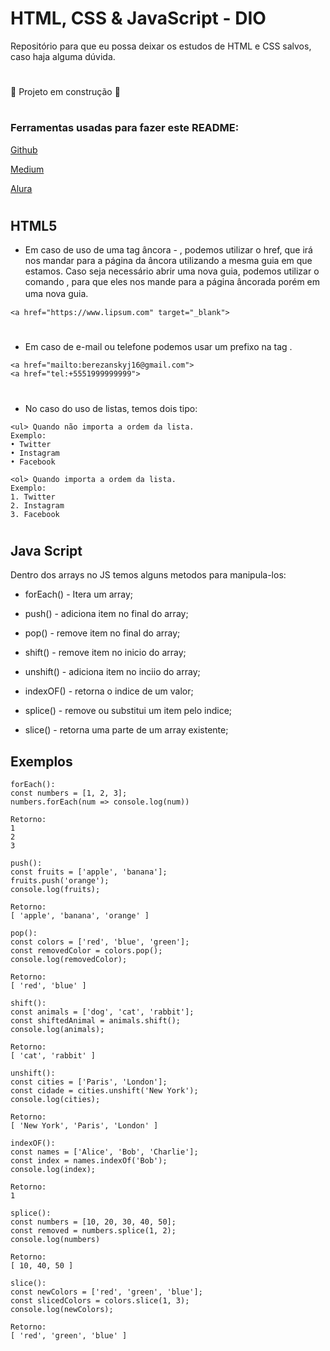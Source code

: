 
# HTML, CSS & JavaScript - DIO

Repositório para que eu possa deixar os estudos de HTML e CSS salvos, caso haja alguma dúvida.
#
:construction: Projeto em construção :construction:

# 
### Ferramentas usadas para fazer este README:
[Github](https://docs.github.com/pt/get-started/writing-on-github/getting-started-with-writing-and-formatting-on-github/basic-writing-and-formatting-syntax)

[Medium](https://raullesteves.medium.com/github-como-fazer-um-readme-md-bonitão-c85c8f154f8)

[Alura](https://www.alura.com.br/artigos/escrever-bom-readme)

# 
## HTML5

 - Em caso de uso de uma tag âncora - <a>, podemos utilizar o href, que irá nos mandar para a página da âncora utilizando a mesma guia em que estamos. Caso seja necessário abrir uma nova guia, podemos utilizar o comando <target>, para que eles nos mande para a página âncorada porém em uma nova guia.ㅤ

 ```
 <a href="https://www.lipsum.com" target="_blank">
 ```

 # 


- Em caso de e-mail ou telefone podemos usar um prefixo na tag <a>.

```
<a href="mailto:berezanskyj16@gmail.com">
<a href="tel:+5551999999999">
```
# 

- No caso do uso de listas, temos dois tipo: 
```
<ul> Quando não importa a ordem da lista.
Exemplo:
• Twitter
• Instagram
• Facebook
```
```
<ol> Quando importa a ordem da lista.
Exemplo:
1. Twitter
2. Instagram
3. Facebook
```
# 

## Java Script
Dentro dos arrays no JS temos alguns metodos para manipula-los:


- forEach() - Itera um array;

- push() - adiciona item no final do array;

- pop() - remove item no final do array;

- shift() - remove item no inicio do array;

- unshift() - adiciona item no inciio do array;

- indexOF() - retorna o indice de um valor;

- splice() - remove ou substitui um item pelo indice;

- slice() - retorna uma parte de um array existente;

## Exemplos
```
forEach():
const numbers = [1, 2, 3]; 
numbers.forEach(num => console.log(num))

Retorno:
1
2
3
```
```
push():
const fruits = ['apple', 'banana']; 
fruits.push('orange');
console.log(fruits);

Retorno:
[ 'apple', 'banana', 'orange' ]
```
```
pop():
const colors = ['red', 'blue', 'green'];
const removedColor = colors.pop();
console.log(removedColor);

Retorno:
[ 'red', 'blue' ]
```
```
shift():
const animals = ['dog', 'cat', 'rabbit'];
const shiftedAnimal = animals.shift();
console.log(animals);

Retorno:
[ 'cat', 'rabbit' ]
```
```
unshift():
const cities = ['Paris', 'London']; 
const cidade = cities.unshift('New York');
console.log(cities);

Retorno:
[ 'New York', 'Paris', 'London' ]
```
```
indexOF():
const names = ['Alice', 'Bob', 'Charlie'];
const index = names.indexOf('Bob');
console.log(index);

Retorno:
1
```
```
splice():
const numbers = [10, 20, 30, 40, 50];
const removed = numbers.splice(1, 2);
console.log(numbers)

Retorno:
[ 10, 40, 50 ]
```
```
slice():
const newColors = ['red', 'green', 'blue'];
const slicedColors = colors.slice(1, 3);
console.log(newColors);

Retorno:
[ 'red', 'green', 'blue' ]
```
